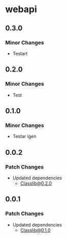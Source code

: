# webapi

## 0.3.0

### Minor Changes

- Testart

## 0.2.0

### Minor Changes

- Test

## 0.1.0

### Minor Changes

- Testar igen

## 0.0.2

### Patch Changes

- Updated dependencies
  - Classlib@0.2.0

## 0.0.1

### Patch Changes

- Updated dependencies
  - Classlib@0.1.0
